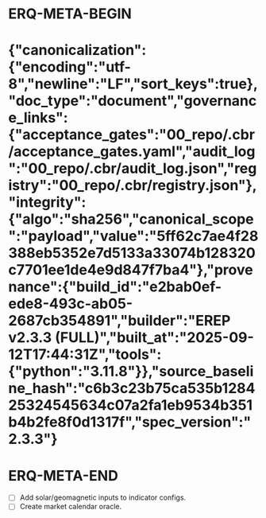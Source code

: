 # ERQ-META-BEGIN
# {"canonicalization":{"encoding":"utf-8","newline":"LF","sort_keys":true},"doc_type":"document","governance_links":{"acceptance_gates":"00_repo/.cbr/acceptance_gates.yaml","audit_log":"00_repo/.cbr/audit_log.json","registry":"00_repo/.cbr/registry.json"},"integrity":{"algo":"sha256","canonical_scope":"payload","value":"5ff62c7ae4f28388eb5352e7d5133a33074b128320c7701ee1de4e9d847f7ba4"},"provenance":{"build_id":"e2bab0ef-ede8-493c-ab05-2687cb354891","builder":"EREP v2.3.3 (FULL)","built_at":"2025-09-12T17:44:31Z","tools":{"python":"3.11.8"}},"source_baseline_hash":"c6b3c23b75ca535b128425324545634c07a2fa1eb9534b351b4b2fe8f0d1317f","spec_version":"2.3.3"}
# ERQ-META-END

- [ ] Add solar/geomagnetic inputs to indicator configs.
- [ ] Create market calendar oracle.
